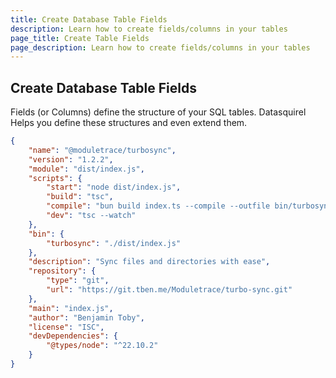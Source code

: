 ```yaml
---
title: Create Database Table Fields
description: Learn how to create fields/columns in your tables
page_title: Create Table Fields
page_description: Learn how to create fields/columns in your tables
---
```


## Create Database Table Fields

Fields (or Columns) define the structure of your SQL tables. Datasquirel Helps you define these structures and even extend them.

```json
{
    "name": "@moduletrace/turbosync",
    "version": "1.2.2",
    "module": "dist/index.js",
    "scripts": {
        "start": "node dist/index.js",
        "build": "tsc",
        "compile": "bun build index.ts --compile --outfile bin/turbosync",
        "dev": "tsc --watch"
    },
    "bin": {
        "turbosync": "./dist/index.js"
    },
    "description": "Sync files and directories with ease",
    "repository": {
        "type": "git",
        "url": "https://git.tben.me/Moduletrace/turbo-sync.git"
    },
    "main": "index.js",
    "author": "Benjamin Toby",
    "license": "ISC",
    "devDependencies": {
        "@types/node": "^22.10.2"
    }
}
```
